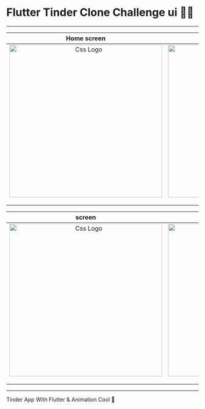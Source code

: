 # Flutter Tinder Clone Challenge ui 🚀🔥

<hr>


<table>
<thead>
<tr>
<th align="center">Home screen</th>
<th align="center">screen</th>
<th align="center">screen </th>

</tr>
</thead>
<tbody>
<tr>
  
<td align="center">
  <a target="_blank" rel="" href="https://user-images.githubusercontent.com/69757558/135617797-21af1eb4-dae0-485a-beb6-1eb425e566cd.png">
        <img src="https://user-images.githubusercontent.com/69757558/135617797-21af1eb4-dae0-485a-beb6-1eb425e566cd.png" alt="Css Logo" with="200" height="400"/>

  </a></td>
  
<td align="center">
  <a target="_blank" rel="" href="https://user-images.githubusercontent.com/69757558/135617823-41b14564-b976-40a2-9c2e-2dc9517a5e03.png">
      <img src="https://user-images.githubusercontent.com/69757558/135617823-41b14564-b976-40a2-9c2e-2dc9517a5e03.png" alt="Css Logo" with="200" height="400"/>

  </a></td>
  
  
  <td align="center">
  <a target="_blank" rel="" href="https://user-images.githubusercontent.com/69757558/135617808-7378a339-d383-4467-88c1-7d1b38af38cb.png">
      <img src="https://user-images.githubusercontent.com/69757558/135617808-7378a339-d383-4467-88c1-7d1b38af38cb.png" alt="Css Logo" with="200" height="400"/>

  </a></td>
  
 
  
  
</tr>
</tbody>
</table>

<table>
<thead>
<tr>
  <th align="center">screen</th>
  <th align="center">screen</th>

</tr>
</thead>
<tbody>
<tr>
  
  
  <td align="center">
  <a target="_blank" rel="" href="https://user-images.githubusercontent.com/69757558/135617817-385047a0-8d83-409b-924b-9b78958e5ea2.png">
<img src="https://user-images.githubusercontent.com/69757558/135617817-385047a0-8d83-409b-924b-9b78958e5ea2.png" alt="Css Logo" with="200" height="400"/>

  </a></td>
  
   
  <td align="center">
  <a target="_blank" rel="" href="https://user-images.githubusercontent.com/69757558/135617822-9e5a7e8a-9c57-475d-8149-4695f79d72cc.png">
<img src="https://user-images.githubusercontent.com/69757558/135617822-9e5a7e8a-9c57-475d-8149-4695f79d72cc.png" alt="Css Logo" with="200" height="400"/>

  </a></td>
  
  
  
</tr>
</tbody>
</table>


<hr>

Tinder App With Flutter &amp; Animation Cool 🚀
